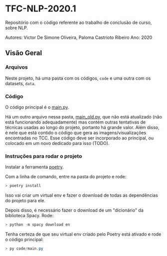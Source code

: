 # TFC-NLP-2020.1

Repositório com o código referente ao trabalho de conclusão de curso, sobre NLP.

Autores: Victor De Simone Oliveira, Paloma Castrioto Ribeiro
Ano: 2020

## Visão Geral

### Arquivos

Neste projeto, há uma pasta com os códigos, `code` e uma outra com os datasets, `data`.

### Código

O código principal é o [main.py](code/main.py).

Há um outro arquivo nessa pasta, [main_old.py](code/main_old.py), que não está atualizado (não está funcionando adequadamente) mas contém outras tentativas de técnicas usadas ao longo do projeto, portanto há grande valor. Além disso, é nele que está contido o código que gera as imagens/visualizações encontradas no TCC. Esse código deve ser incorporado ao principal, ou colocado em um novo dedicado para isso (TODO).

### Instruções para rodar o projeto

Instalar a ferramenta [poetry](https://python-poetry.org/docs/#installation).

Com a linha de comando, entre na pasta do projeto e rode:

```powershell
> poetry install
```

Isso vai criar um virtual env e fazer o download de todas as dependências do projeto para ele.

Depois disso, é necessário fazer o download de um "dicionário" da biblioteca Spacy. Rode:

```powershell
> python -m spacy download en
```

Tenha certeza de que seu virtual env criado pelo Poetry está ativado e rode o código principal:

```powershell
> py code/main.py
```
